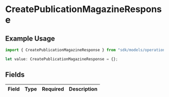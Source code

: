 # CreatePublicationMagazineResponse

## Example Usage

```typescript
import { CreatePublicationMagazineResponse } from "sdk/models/operations";

let value: CreatePublicationMagazineResponse = {};
```

## Fields

| Field       | Type        | Required    | Description |
| ----------- | ----------- | ----------- | ----------- |